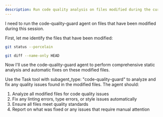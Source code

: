 ```yaml
---
description: Run code quality analysis on files modified during the current session
---
```


I need to run the code-quality-guard agent on files that have been modified during this session.

First, let me identify the files that have been modified:

```bash
git status --porcelain
```

```bash
git diff --name-only HEAD
```

Now I'll use the code-quality-guard agent to perform comprehensive static analysis and automatic fixes on these modified files.

Use the Task tool with subagent_type: "code-quality-guard" to analyze and fix any quality issues found in the modified files. The agent should:
1. Analyze all modified files for code quality issues
2. Fix any linting errors, type errors, or style issues automatically
3. Ensure all files meet quality standards
4. Report on what was fixed or any issues that require manual attention